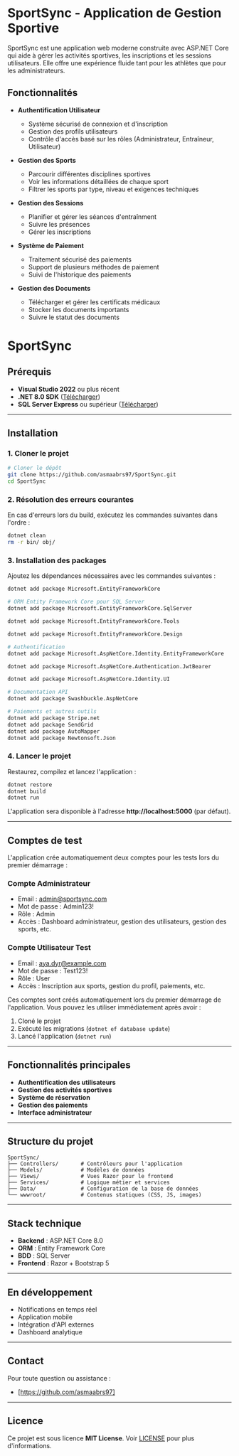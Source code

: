 # SportSync - Application de Gestion Sportive

SportSync est une application web moderne construite avec ASP.NET Core qui aide à gérer les activités sportives, les inscriptions et les sessions utilisateurs. Elle offre une expérience fluide tant pour les athlètes que pour les administrateurs.

## Fonctionnalités

- **Authentification Utilisateur**
  - Système sécurisé de connexion et d'inscription
  - Gestion des profils utilisateurs
  - Contrôle d'accès basé sur les rôles (Administrateur, Entraîneur, Utilisateur)

- **Gestion des Sports**
  - Parcourir différentes disciplines sportives
  - Voir les informations détaillées de chaque sport
  - Filtrer les sports par type, niveau et exigences techniques

- **Gestion des Sessions**
  - Planifier et gérer les séances d'entraînment
  - Suivre les présences
  - Gérer les inscriptions

- **Système de Paiement**
  - Traitement sécurisé des paiements
  - Support de plusieurs méthodes de paiement
  - Suivi de l'historique des paiements

- **Gestion des Documents**
  - Télécharger et gérer les certificats médicaux
  - Stocker les documents importants
  - Suivre le statut des documents

# SportSync 

## Prérequis 
- **Visual Studio 2022** ou plus récent
- **.NET 8.0 SDK** ([Télécharger](https://dotnet.microsoft.com/download/dotnet/8.0))
- **SQL Server Express** ou supérieur ([Télécharger](https://www.microsoft.com/fr-fr/sql-server/sql-server-downloads))

---

## Installation 

### 1. Cloner le projet
```bash
# Cloner le dépôt
git clone https://github.com/asmaabrs97/SportSync.git
cd SportSync
```

### 2. Résolution des erreurs courantes
En cas d'erreurs lors du build, exécutez les commandes suivantes dans l'ordre :
```bash
dotnet clean
rm -r bin/ obj/
```

### 3. Installation des packages
Ajoutez les dépendances nécessaires avec les commandes suivantes :
```bash
dotnet add package Microsoft.EntityFrameworkCore

# ORM Entity Framework Core pour SQL Server
dotnet add package Microsoft.EntityFrameworkCore.SqlServer

dotnet add package Microsoft.EntityFrameworkCore.Tools

dotnet add package Microsoft.EntityFrameworkCore.Design

# Authentification
dotnet add package Microsoft.AspNetCore.Identity.EntityFrameworkCore

dotnet add package Microsoft.AspNetCore.Authentication.JwtBearer

dotnet add package Microsoft.AspNetCore.Identity.UI

# Documentation API
dotnet add package Swashbuckle.AspNetCore

# Paiements et autres outils
dotnet add package Stripe.net
dotnet add package SendGrid
dotnet add package AutoMapper
dotnet add package Newtonsoft.Json
```

### 4. Lancer le projet
Restaurez, compilez et lancez l'application :
```bash
dotnet restore
dotnet build
dotnet run
```
L'application sera disponible à l'adresse **http://localhost:5000** (par défaut).

---

## Comptes de test

L'application crée automatiquement deux comptes pour les tests lors du premier démarrage :

### Compte Administrateur
- Email : admin@sportsync.com
- Mot de passe : Admin123!
- Rôle : Admin
- Accès : Dashboard administrateur, gestion des utilisateurs, gestion des sports, etc.

### Compte Utilisateur Test
- Email : aya.dyr@example.com
- Mot de passe : Test123!
- Rôle : User
- Accès : Inscription aux sports, gestion du profil, paiements, etc.

Ces comptes sont créés automatiquement lors du premier démarrage de l'application. Vous pouvez les utiliser immédiatement après avoir :
1. Cloné le projet
2. Exécuté les migrations (`dotnet ef database update`)
3. Lancé l'application (`dotnet run`)

---

## Fonctionnalités principales 
- **Authentification des utilisateurs**
- **Gestion des activités sportives**
- **Système de réservation**
- **Gestion des paiements**
- **Interface administrateur**

---

## Structure du projet 
```plaintext
SportSync/
├── Controllers/       # Contrôleurs pour l'application
├── Models/            # Modèles de données
├── Views/             # Vues Razor pour le frontend
├── Services/          # Logique métier et services
├── Data/              # Configuration de la base de données
└── wwwroot/           # Contenus statiques (CSS, JS, images)
```

---

## Stack technique 
- **Backend** : ASP.NET Core 8.0
- **ORM** : Entity Framework Core
- **BDD** : SQL Server
- **Frontend** : Razor + Bootstrap 5

---

## En développement 
- Notifications en temps réel
- Application mobile
- Intégration d'API externes
- Dashboard analytique

---

## Contact 
Pour toute question ou assistance :
-   [https://github.com/asmaabrs97]

---

## Licence 
Ce projet est sous licence **MIT License**. Voir [LICENSE](./LICENSE) pour plus d'informations.

